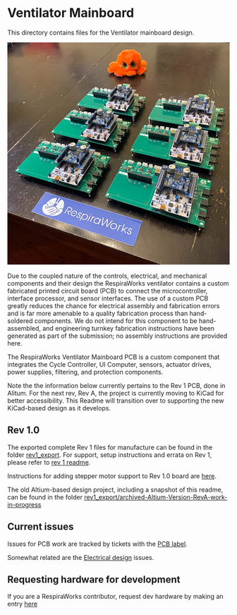 # Ventilator Mainboard 

This directory contains files for the Ventilator mainboard design.

![](rev1_export/readme_photos/6boards.png)

Due to the coupled nature of the controls, electrical, and mechanical components and their design the RespiraWorks
ventilator contains a custom fabricated printed circuit board (PCB) to connect the microcontroller, interface processor,
and sensor interfaces. The use of a custom PCB greatly reduces the chance for electrical assembly and fabrication errors
and is far more amenable to a quality fabrication process than hand-soldered components. We do not intend for this
component to be hand-assembled, and engineering turnkey fabrication instructions have been generated as part of the
submission; no assembly instructions are provided here.

The RespiraWorks Ventilator Mainboard PCB is a custom component that integrates the Cycle Controller, UI Computer,
sensors, actuator drives, power supplies, filtering, and protection components.

Note the the information below currently pertains to the Rev 1 PCB, done in Alitum.  For the next rev, Rev A, the project is currently moving to KiCad for better accessibility.  This Readme will transition over to supporting the new KiCad-based design as it develops.

## Rev 1.0

The exported complete Rev 1 files for manufacture can be found in the folder [rev1_export](rev1_export).  For support, setup instructions and errata on Rev 1, please refer to [rev 1 readme](/rev1_export/README.md).

Instructions for adding stepper motor support to Rev 1.0 board are [here](rev1_export/stepper_driver_setup.md).

The old Altium-based design project, including a snapshot of this readme, can be found in the folder [rev1_export/archived-Altium-Version-RevA-work-in-progress](rev1_export/archived-Altium-Version-RevA-work-in-progress)

## Current issues

Issues for PCB work are tracked by tickets with the [PCB label](https://github.com/RespiraWorks/Ventilator/labels/pcb).

Somewhat related are the [Electrical design](https://github.com/RespiraWorks/Ventilator/labels/Electrical) issues.
  
## Requesting hardware for development

If you are a RespiraWorks contributor, request dev hardware by making an entry
[here](https://docs.google.com/spreadsheets/d/1rf-cOTlQL_LnzrZq-64n7_R_pFyFMdCAxsPC65YqKUg/edit?usp=sharing)
